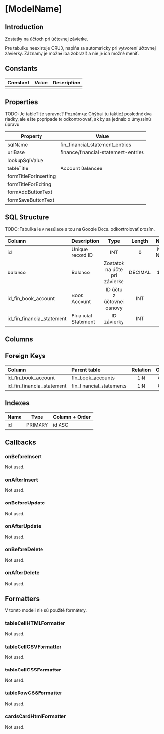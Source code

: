 # [ModelName]

## Introduction

Zostatky na účtoch pri účtovnej závierke. 

Pre tabuľku neexistuje CRUD, napĺňa sa automaticky pri vytvorení účtovnej závierky. Záznamy je možné iba zobraziť a nie je ich možné meniť.

## Constants

| Constant | Value | Description |
| -------- | ----- | ----------- |
|          |       |             |

## Properties

TODO: Je tableTitle spravne? Poznámka: Chýbali tu taktiež posledné dva riadky, ale ešte poprípade to odkontrolovať, ak by sa jednalo o úmyselnú úpravu

| Property              | Value                               |
| --------------------- | ----------------------------------- |
| sqlName               | fin_financial_statement_entries     |
| urlBase               | finance/financial-statement-entries |
| lookupSqlValue        |                                     |
| tableTitle            | Account Balances                    |
| formTitleForInserting |                                     |
| formTitleForEditing   |                                     |
| formAddButtonText     |                                     |
| formSaveButtonText    |                                     |

## SQL Structure

TODO: Tabuľka je v nesúlade s tou na Google Docs, odkontrolovať prosím.

| Column                     | Description         | Type                          | Length  | NULL     | Default |
| :------------------------- | :------------------ | :---------------------------: | :-----: | :------: | :-----: |
| id                         | Unique record ID    | INT                           | 8       | NOT NULL | 0       |
| balance                    | Balance             | Zostatok na účte pri závierke | DECIMAL | 15,2     | N       |
| id_fin_book_account        | Book Account        | ID účtu z účtovnej osnovy     | INT     | 11       | Y       |
| id_fin_financial_statement | Financial Statement | ID závierky                   | INT     | 11       | Y       |

## Columns

## Foreign Keys

| Column                     | Parent table             | Relation | OnUpdate | OnDelete |
| :------------------------- | :----------------------- | :------: | :------: | :------: |
| id_fin_book_account        | fin_book_accounts        |   1:N    | Cascade  | Restrict |
| id_fin_financial_statement | fin_financial_statements |   1:N    | Cascade  | Restrict |

## Indexes

| Name | Type    | Column + Order |
| :--- | :-----: | :------------- |
| id   | PRIMARY | id ASC         |

## Callbacks

### onBeforeInsert

Not used.

### onAfterInsert

Not used.

### onBeforeUpdate

Not used.

### onAfterUpdate

Not used.

### onBeforeDelete

Not used.

### onAfterDelete

Not used.

## Formatters

V tomto modeli nie sú použité formátery.

### tableCellHTMLFormatter

Not used.

### tableCellCSVFormatter

Not used.

### tableCellCSSFormatter

Not used.

### tableRowCSSFormatter

Not used.

### cardsCardHtmlFormatter

Not used.
